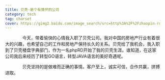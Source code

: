 ```yaml
---
title: 贝壳-是个有情怀的公司
category: tech
tag: charset
cover: https://gimg2.baidu.com/image_search/src=http%3A%2F%2Fzhaopin-rd5-pub.oss-cn-beijing.aliyuncs.com%2Fimgs%2Fcompany%2F2043a24ab7d304a1cc9c82b83fd66eee.jpg&refer=http%3A%2F%2Fzhaopin-rd5-pub.oss-cn-beijing.aliyuncs.com&app=2002&size=f9999,10000&q=a80&n=0&g=0n&fmt=jpeg?sec=1622303137&t=13b24bac0218964551f220e56f317c04
---
```


　　　　今天，带着愉快的心情我入职了贝壳公司。我对中国的房地产行业有着很大的兴趣，也希望自己的工作和房地产保持长久的关系。贝壳给了我机会，我入职到了贝壳楼盘字典部门，作为一名phpRD开始了我的贝壳生涯。谁知道，在这家公司我后来经历了转型GO语言，转型JAVA语言的美好奇遇呢。

　　　　贝壳坚持的是做难而正确的事情。客户至上，诚实可信，合作共赢，拼搏进取。


